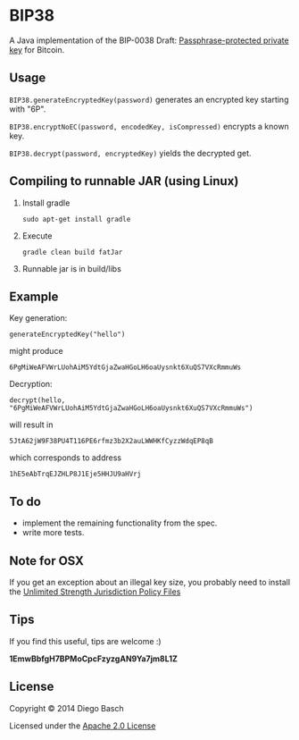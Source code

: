 # BIP38

A Java implementation of the BIP-0038 Draft: [Passphrase-protected private key](https://github.com/bitcoin/bips/blob/master/bip-0038.mediawiki) for Bitcoin.

## Usage

`BIP38.generateEncryptedKey(password)` generates an encrypted key starting with "6P".

`BIP38.encryptNoEC(password, encodedKey, isCompressed)` encrypts a known key.

`BIP38.decrypt(password, encryptedKey)` yields the decrypted get.

## Compiling to runnable JAR (using Linux)

1. Install gradle

	`sudo apt-get install gradle`

2. Execute

	`gradle clean build fatJar`

3. Runnable jar is in build/libs

## Example

   Key generation:

   `generateEncryptedKey("hello")`

   might produce 

   `6PgMiWeAFVWrLUohAiM5YdtGjaZwaHGoLH6oaUysnkt6XuQS7VXcRmmuWs`

   Decryption:

   `decrypt(hello, "6PgMiWeAFVWrLUohAiM5YdtGjaZwaHGoLH6oaUysnkt6XuQS7VXcRmmuWs")`

   will result in

   `5JtA62jW9F38PU4T116PE6rfmz3b2X2auLWWHKfCyzzWdqEP8qB`

   which corresponds to address

   `1hE5eAbTrqEJZHLP8J1Eje5HHJU9aHVrj`

## To do

  * implement the remaining functionality from the spec.
  * write more tests.

## Note for OSX

If you get an exception about an illegal key size, you probably need to install
the [Unlimited Strength Jurisdiction Policy Files](http://www.oracle.com/technetwork/java/javase/downloads/jce-7-download-432124.html)

## Tips

  If you find this useful, tips are welcome :)

  **1EmwBbfgH7BPMoCpcFzyzgAN9Ya7jm8L1Z**

## License

  Copyright © 2014 Diego Basch

  Licensed under the [Apache 2.0 License](http://www.apache.org/licenses/LICENSE-2.0.html)
